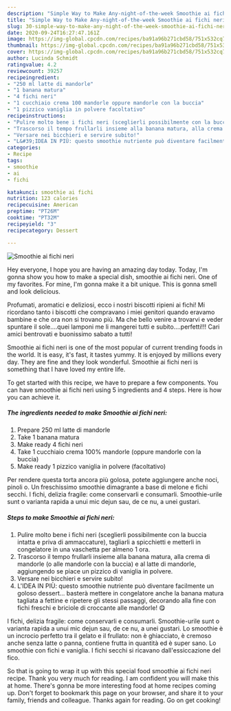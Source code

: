 ```yaml
---
description: "Simple Way to Make Any-night-of-the-week Smoothie ai fichi neri"
title: "Simple Way to Make Any-night-of-the-week Smoothie ai fichi neri"
slug: 30-simple-way-to-make-any-night-of-the-week-smoothie-ai-fichi-neri
date: 2020-09-24T16:27:47.161Z
image: https://img-global.cpcdn.com/recipes/ba91a96b271cbd58/751x532cq70/smoothie-ai-fichi-neri-recipe-main-photo.jpg
thumbnail: https://img-global.cpcdn.com/recipes/ba91a96b271cbd58/751x532cq70/smoothie-ai-fichi-neri-recipe-main-photo.jpg
cover: https://img-global.cpcdn.com/recipes/ba91a96b271cbd58/751x532cq70/smoothie-ai-fichi-neri-recipe-main-photo.jpg
author: Lucinda Schmidt
ratingvalue: 4.2
reviewcount: 39257
recipeingredient:
- "250 ml latte di mandorle"
- "1 banana matura"
- "4 fichi neri"
- "1 cucchiaio crema 100 mandorle oppure mandorle con la buccia"
- "1 pizzico vaniglia in polvere facoltativo"
recipeinstructions:
- "Pulire molto bene i fichi neri (sceglierli possibilmente con la buccia intatta e priva di ammaccature), tagliarli a spicchietti e metterli in congelatore in una vaschetta per almeno 1 ora."
- "Trascorso il tempo frullarli insieme alla banana matura, alla crema di mandorle (o alle mandorle con la buccia) e al latte di mandorle, aggiungendo se piace un pizzico di vaniglia in polvere."
- "Versare nei bicchieri e servire subito!"
- "L&#39;IDEA IN PIÙ: questo smoothie nutriente può diventare facilmente un goloso dessert... basterà mettere in congelatore anche la banana matura tagliata a fettine e ripetere gli stessi passaggi, decorando alla fine con fichi freschi e briciole di croccante alle mandorle! 😋"
categories:
- Recipe
tags:
- smoothie
- ai
- fichi

katakunci: smoothie ai fichi 
nutrition: 123 calories
recipecuisine: American
preptime: "PT26M"
cooktime: "PT32M"
recipeyield: "3"
recipecategory: Dessert

---
```



![Smoothie ai fichi neri](https://img-global.cpcdn.com/recipes/ba91a96b271cbd58/751x532cq70/smoothie-ai-fichi-neri-recipe-main-photo.jpg)

Hey everyone, I hope you are having an amazing day today. Today, I'm gonna show you how to make a special dish, smoothie ai fichi neri. One of my favorites. For mine, I'm gonna make it a bit unique. This is gonna smell and look delicious.

Profumati, aromatici e deliziosi, ecco i nostri biscotti ripieni ai fichi! Mi ricordano tanto i biscotti che compravano i miei genitori quando eravamo bambine e che ora non si trovano più. Ma che bello venire a trovarvi e veder spuntare il sole….quei lamponi me li mangerei tutti e subito….perfetti!!! Cari amici bentrovati e buonissimo sabato a tutti!

Smoothie ai fichi neri is one of the most popular of current trending foods in the world. It is easy, it's fast, it tastes yummy. It is enjoyed by millions every day. They are fine and they look wonderful. Smoothie ai fichi neri is something that I have loved my entire life.


To get started with this recipe, we have to prepare a few components. You can have smoothie ai fichi neri using 5 ingredients and 4 steps. Here is how you can achieve it.

<!--inarticleads1-->

##### The ingredients needed to make Smoothie ai fichi neri:

1. Prepare 250 ml latte di mandorle
1. Take 1 banana matura
1. Make ready 4 fichi neri
1. Take 1 cucchiaio crema 100% mandorle (oppure mandorle con la buccia)
1. Make ready 1 pizzico vaniglia in polvere (facoltativo)


Per rendere questa torta ancora più golosa, potete aggiungere anche noci, pinoli o. Un freschissimo smoothie dimagrante a base di melone e fichi secchi. I fichi, delizia fragile: come conservarli e consumarli. Smoothie-urile sunt o varianta rapida a unui mic dejun sau, de ce nu, a unei gustari. 

<!--inarticleads2-->

##### Steps to make Smoothie ai fichi neri:

1. Pulire molto bene i fichi neri (sceglierli possibilmente con la buccia intatta e priva di ammaccature), tagliarli a spicchietti e metterli in congelatore in una vaschetta per almeno 1 ora.
1. Trascorso il tempo frullarli insieme alla banana matura, alla crema di mandorle (o alle mandorle con la buccia) e al latte di mandorle, aggiungendo se piace un pizzico di vaniglia in polvere.
1. Versare nei bicchieri e servire subito!
1. L&#39;IDEA IN PIÙ: questo smoothie nutriente può diventare facilmente un goloso dessert... basterà mettere in congelatore anche la banana matura tagliata a fettine e ripetere gli stessi passaggi, decorando alla fine con fichi freschi e briciole di croccante alle mandorle! 😋


I fichi, delizia fragile: come conservarli e consumarli. Smoothie-urile sunt o varianta rapida a unui mic dejun sau, de ce nu, a unei gustari. Lo smoothie è un incrocio perfetto tra il gelato e il frullato: non è ghiacciato, è cremoso anche senza latte o panna, contiene frutta in quantità ed è super sano. Lo smoothie con fichi e vaniglia. I fichi secchi si ricavano dall&#39;essiccazione del fico. 

So that is going to wrap it up with this special food smoothie ai fichi neri recipe. Thank you very much for reading. I am confident you will make this at home. There's gonna be more interesting food at home recipes coming up. Don't forget to bookmark this page on your browser, and share it to your family, friends and colleague. Thanks again for reading. Go on get cooking!
